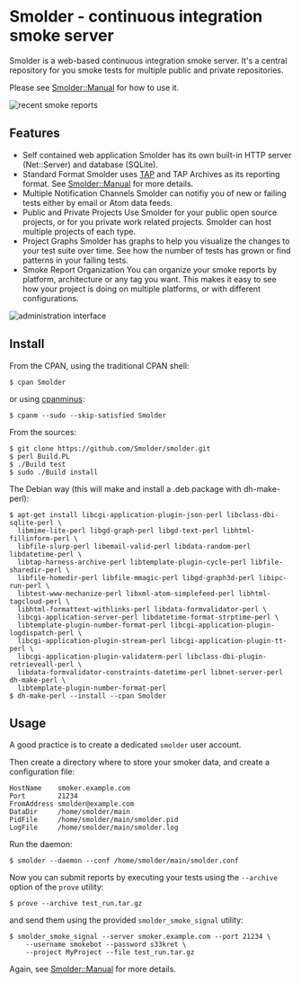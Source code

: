 Smolder - continuous integration smoke server
=============================================

Smolder is a web-based continuous integration smoke server. It's a central
repository for you smoke tests for multiple public and private repositories.

Please see [Smolder::Manual](https://metacpan.org/module/Smolder::Manual)
for how to use it.

![recent smoke reports](http://i.imgur.com/Hb2cD.png)

Features
--------
* Self contained web application
  Smolder has its own built-in HTTP server (Net::Server) and database (SQLite).
* Standard Format
  Smolder uses [TAP](http://en.wikipedia.org/wiki/Test_Anything_Protocol)
  and TAP Archives as its reporting format.
  See [Smolder::Manual](https://metacpan.org/module/Smolder::Manual) for
  more details.
* Multiple Notification Channels
  Smolder can notifiy you of new or failing tests either by email or Atom
  data feeds.
* Public and Private Projects
  Use Smolder for your public open source projects, or for you private work
  related projects. Smolder can host multiple projects of each type.
* Project Graphs
  Smolder has graphs to help you visualize the changes to your test suite
  over time. See how the number of tests has grown or find patterns in
  your failing tests.
* Smoke Report Organization
  You can organize your smoke reports by platform, architecture or any tag
  you want. This makes it easy to see how your project is doing on multiple
  platforms, or with different configurations.

![administration interface](http://i.imgur.com/ASTGB.png)

Install
-------
From the CPAN, using the traditional CPAN shell:

    $ cpan Smolder

or using [cpanminus](https://metacpan.org/module/App::cpanminus):

    $ cpanm --sudo --skip-satisfied Smolder

From the sources:

    $ git clone https://github.com/Smolder/smolder.git
    $ perl Build.PL
    $ ./Build test
    $ sudo ./Build install

The Debian way (this will make and install a .deb package with dh-make-perl):

    $ apt-get install libcgi-application-plugin-json-perl libclass-dbi-sqlite-perl \
      libmime-lite-perl libgd-graph-perl libgd-text-perl libhtml-fillinform-perl \
      libfile-slurp-perl libemail-valid-perl libdata-random-perl libdatetime-perl \
      libtap-harness-archive-perl libtemplate-plugin-cycle-perl libfile-sharedir-perl \
      libfile-homedir-perl libfile-mmagic-perl libgd-graph3d-perl libipc-run-perl \
      libtest-www-mechanize-perl libxml-atom-simplefeed-perl libhtml-tagcloud-perl \
      libhtml-formattext-withlinks-perl libdata-formvalidator-perl \
      libcgi-application-server-perl libdatetime-format-strptime-perl \
      libtemplate-plugin-number-format-perl libcgi-application-plugin-logdispatch-perl \
      libcgi-application-plugin-stream-perl libcgi-application-plugin-tt-perl \
      libcgi-application-plugin-validaterm-perl libclass-dbi-plugin-retrieveall-perl \
      libdata-formvalidator-constraints-datetime-perl libnet-server-perl dh-make-perl \
      libtemplate-plugin-number-format-perl
    $ dh-make-perl --install --cpan Smolder


Usage
-----
A good practice is to create a dedicated `smolder` user account.

Then create a directory where to store your smoker data, and create
a configuration file:

    HostName    smoker.example.com
    Port        21234
    FromAddress smolder@example.com
    DataDir     /home/smolder/main
    PidFile     /home/smolder/main/smolder.pid
    LogFile     /home/smolder/main/smolder.log

Run the daemon:

    $ smolder --daemon --conf /home/smolder/main/smolder.conf

Now you can submit reports by executing your tests using the `--archive`
option of the `prove` utility:

    $ prove --archive test_run.tar.gz

and send them using the provided `smolder_smoke_signal` utility:

    $ smolder_smoke_signal --server smoker.example.com --port 21234 \
        --username smokebot --password s33kret \
        --project MyProject --file test_run.tar.gz

Again, see [Smolder::Manual](https://metacpan.org/module/Smolder::Manual)
for more details.

